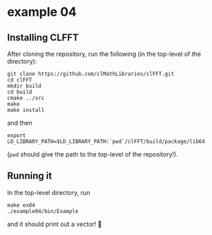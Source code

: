 # example 04

## Installing CLFFT
After cloning the repository, run the following (in the top-level of the directory):

```
git clone https://github.com/clMathLibraries/clFFT.git
cd clFFT
mkdir build
cd build
cmake ../src
make
make install
```

and then

```
export LD_LIBRARY_PATH=$LD_LIBRARY_PATH:`pwd`/clFFT/build/package/lib64
```

(`pwd` should give the path to the top-level of the repository!).

## Running it
In the top-level directory, run

```
make ex04
./example04/bin/Example
```

and it should print out a vector! :hamburger:
